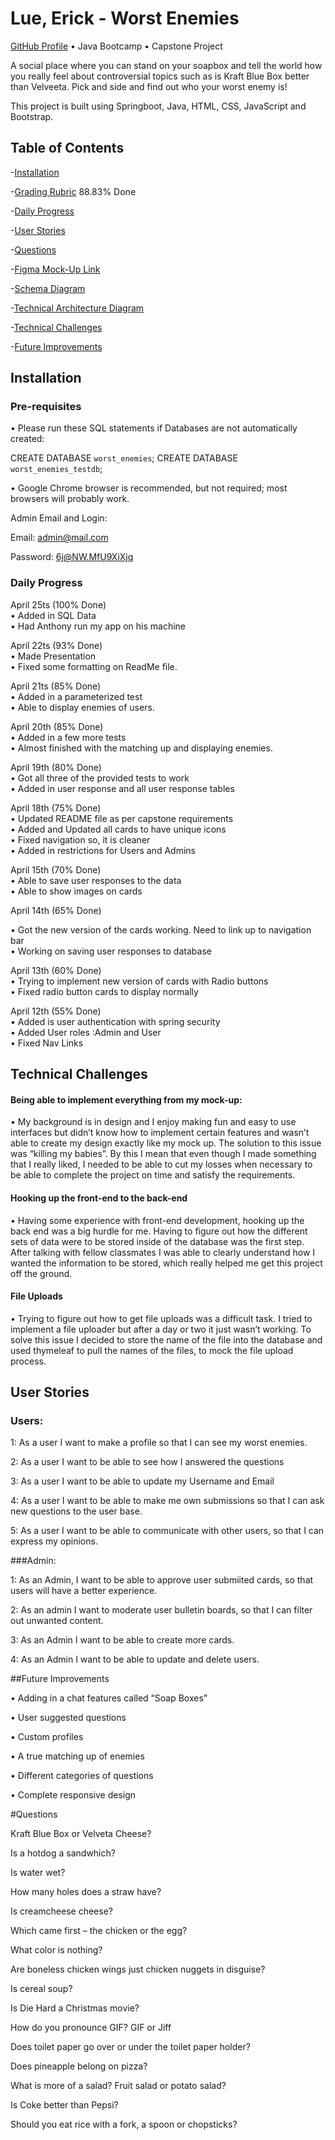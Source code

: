 # Lue, Erick - Worst Enemies

[GitHub Profile](https://github.com/RickyRue) • Java Bootcamp • Capstone Project

A social place where you can stand on your soapbox and tell the world how you really feel about controversial topics
such as is Kraft Blue Box better than Velveeta. Pick and side and find out who your worst enemy is!

This project is built using Springboot, Java, HTML, CSS, JavaScript and Bootstrap.

## Table of Contents

-[Installation](#Installation)

-[Grading Rubric](https://docs.google.com/document/d/1AgDZUG9jeYiV7L92cDVkrvcrapaRoajy4mBoG57F764/edit) 88.83% Done

-[Daily Progress](#Daily-Progress)

-[User Stories](#User-Stories)

-[Questions](#Questions)

-[Figma Mock-Up Link](https://www.figma.com/file/h4cgmBr4LQWgtHecmfH2cn/Worst-Enemies---Prototype?node-id=2%3A2)

-[Schema Diagram](https://drive.google.com/file/d/10NCCW-xNtfKOiuEB4PorvalUc6J6enRD/view?usp=sharing)

-[Technical Architecture Diagram](https://drive.google.com/file/d/1WhpjExsebPTJl1jqqwDyLaLgPobohYu5/view?usp=sharing)

-[Technical Challenges](#Technical-Challenges)



-[Future Improvements](#Future-Improvements)

## Installation

### Pre-requisites
• Please run these SQL statements if Databases are not automatically created:

CREATE DATABASE `worst_enemies`;
CREATE DATABASE `worst_enemies_testdb`;


• Google Chrome browser is recommended, but not required; most browsers will probably work.

Admin Email and Login:

Email: admin@mail.com

Password: 6j@NW.MfU9XiXjq



### Daily Progress

April 25ts (100% Done)<br>
• Added in SQL Data <br>
• Had Anthony run my app on his machine<br>

April 22ts (93% Done)<br>
• Made Presentation <br>
• Fixed some formatting on ReadMe file.<br>

April 21ts (85% Done)<br>
• Added in a parameterized test <br>
• Able to display enemies of users.<br>

April 20th (85% Done)<br>
• Added in a few more tests<br>
• Almost finished with the matching up and displaying enemies.<br>


April 19th (80% Done)<br>
• Got all three of the provided tests to work<br>
• Added in user response and all user response tables<br>


April 18th (75% Done)<br>
• Updated README file as per capstone requirements <br>
• Added and Updated all cards to have unique icons<br>
• Fixed navigation so, it is cleaner<br>
• Added in restrictions for Users and Admins<br>

April 15th (70% Done)<br>
• Able to save user responses to the data<br>
• Able to show images on cards<br>

April 14th (65% Done)<br>

• Got the new version of the cards working. Need to link up to navigation bar<br>
• Working on saving user responses to database<br>

April 13th (60% Done)<br>
• Trying to implement new version of cards with Radio buttons<br>
• Fixed radio button cards to display normally<br>

April 12th (55% Done)<br>
• Added is user authentication with spring security<br>
• Added User roles :Admin and User<br>
• Fixed Nav Links<br>

## Technical Challenges
#### Being able to implement everything from my mock-up:

• My background is in design and I enjoy making fun and easy to use interfaces but didn’t know how to implement certain features and wasn’t able to create my design exactly like my mock up. The solution to this issue was “killing my babies”. By this I mean that even though I made something that I really liked, I needed to be able to cut my losses when necessary to be able to complete the project on time and satisfy the requirements.

#### Hooking up the front-end to the back-end

• Having some experience with front-end development, hooking up the back end was a big hurdle for me. Having to figure out how the different sets of data were to be stored inside of the database was the first step. After talking with fellow classmates I was able to clearly understand how I wanted the information to be stored, which really helped me get this project off the ground.

#### File Uploads

• Trying to figure out how to get file uploads was a difficult task. I tried to implement a file uploader but after a day or two it just wasn’t working. To solve this issue I decided to store the name of the file into the database and used thymeleaf to pull the names of the files, to mock the file upload process.

## User Stories

### Users:

1: As a user I want to make a profile so that I can see my worst enemies.

2: As a user I want to be able to see how I answered the questions

3: As a user I want to be able to update my Username and Email

4: As a user I want to be able to make me own submissions so that I can ask new questions to the user base.

5: As a user I want to be able to communicate with other users, so that I can express my opinions.

###Admin:

1: As an Admin, I want to be able to approve user submiited cards, so that users will have a better experience.

2: As an admin I want to moderate user bulletin boards, so that I can filter out unwanted content.

3: As an Admin I want to be able to create more cards.

4: As an Admin I want to be able to update and delete users.


##Future Improvements

• Adding in a chat features called “Soap Boxes”

• User suggested questions

• Custom profiles

• A true matching up of enemies

• Different categories of questions

• Complete responsive design

#Questions

Kraft Blue Box or Velveta Cheese?

Is a hotdog a sandwhich?

Is water wet?

How many holes does a straw have?

Is creamcheese cheese?

Which came first – the chicken or the egg?

What color is nothing?

Are boneless chicken wings just chicken nuggets in disguise?

Is cereal soup?

Is Die Hard a Christmas movie?

How do you pronounce GIF?
GIF or Jiff

Does toilet paper go over or under the toilet paper holder?

Does pineapple belong on pizza?

What is more of a salad? Fruit salad or potato salad?

Is Coke better than Pepsi?

Should you eat rice with a fork, a spoon or chopsticks?



















